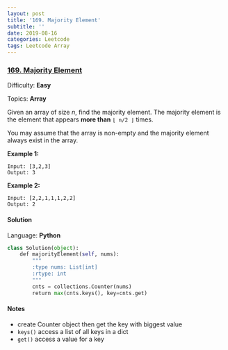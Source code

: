 ```yaml
---
layout: post
title: '169. Majority Element'
subtitle: ''
date: 2019-08-16
categories: Leetcode
tags: Leetcode Array
---
```


### [169\. Majority Element](https://leetcode.com/problems/majority-element/)

Difficulty: **Easy**

Topics: **Array**


Given an array of size _n_, find the majority element. The majority element is the element that appears **more than** `⌊ n/2 ⌋` times.

You may assume that the array is non-empty and the majority element always exist in the array.

**Example 1:**

```
Input: [3,2,3]
Output: 3
```

**Example 2:**

```
Input: [2,2,1,1,1,2,2]
Output: 2
```


#### Solution

Language: **Python**

```python
class Solution(object):
    def majorityElement(self, nums):
        """
        :type nums: List[int]
        :rtype: int
        """
        cnts = collections.Counter(nums)
        return max(cnts.keys(), key=cnts.get)
```

#### Notes
- create Counter object then get the key with biggest value
- `keys()` access a list of all keys in a dict
- `get()` access a value for a key